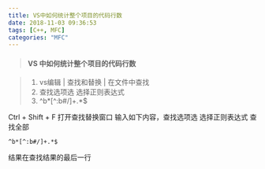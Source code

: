 ```yaml
---
title: VS中如何统计整个项目的代码行数
date: 2018-11-03 09:36:53
tags: [C++, MFC]
categories: "MFC"
---
```


> #### VS 中如何统计整个项目的代码行数

> 1. vs编辑 | 查找和替换 | 在文件中查找
> 2. 查找选项选 选择正则表达式
> 3. ^b*[^:b#/]+.*$

Ctrl + Shift + F 打开查找替换窗口
输入如下内容，查找选项选 选择正则表达式
查找全部

```
^b*[^:b#/]+.*$
```

结果在查找结果的最后一行
